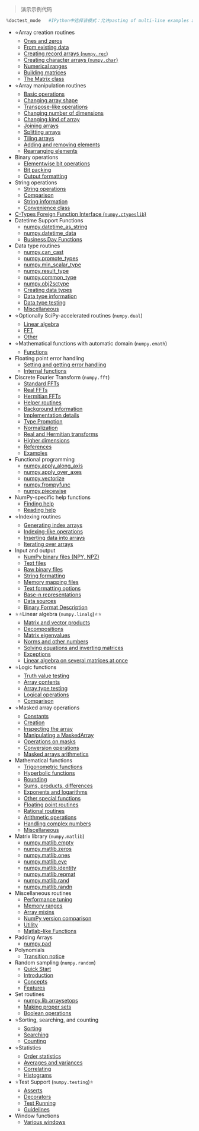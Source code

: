 > 演示示例代码

```python
%doctest_mode	#IPython中选择该模式：允许pasting of multi-line examples and preserves indentation
```

- ⭐Array creation routines
  - [Ones and zeros](https://numpy.org/doc/stable/reference/routines.array-creation.html#ones-and-zeros)
  - [From existing data](https://numpy.org/doc/stable/reference/routines.array-creation.html#from-existing-data)
  - [Creating record arrays (`numpy.rec`)](https://numpy.org/doc/stable/reference/routines.array-creation.html#creating-record-arrays-numpy-rec)
  - [Creating character arrays (`numpy.char`)](https://numpy.org/doc/stable/reference/routines.array-creation.html#creating-character-arrays-numpy-char)
  - [Numerical ranges](https://numpy.org/doc/stable/reference/routines.array-creation.html#numerical-ranges)
  - [Building matrices](https://numpy.org/doc/stable/reference/routines.array-creation.html#building-matrices)
  - [The Matrix class](https://numpy.org/doc/stable/reference/routines.array-creation.html#the-matrix-class)
- ⭐Array manipulation routines
  - [Basic operations](https://numpy.org/doc/stable/reference/routines.array-manipulation.html#basic-operations)
  - [Changing array shape](https://numpy.org/doc/stable/reference/routines.array-manipulation.html#changing-array-shape)
  - [Transpose-like operations](https://numpy.org/doc/stable/reference/routines.array-manipulation.html#transpose-like-operations)
  - [Changing number of dimensions](https://numpy.org/doc/stable/reference/routines.array-manipulation.html#changing-number-of-dimensions)
  - [Changing kind of array](https://numpy.org/doc/stable/reference/routines.array-manipulation.html#changing-kind-of-array)
  - [Joining arrays](https://numpy.org/doc/stable/reference/routines.array-manipulation.html#joining-arrays)
  - [Splitting arrays](https://numpy.org/doc/stable/reference/routines.array-manipulation.html#splitting-arrays)
  - [Tiling arrays](https://numpy.org/doc/stable/reference/routines.array-manipulation.html#tiling-arrays)
  - [Adding and removing elements](https://numpy.org/doc/stable/reference/routines.array-manipulation.html#adding-and-removing-elements)
  - [Rearranging elements](https://numpy.org/doc/stable/reference/routines.array-manipulation.html#rearranging-elements)
- Binary operations
  - [Elementwise bit operations](https://numpy.org/doc/stable/reference/routines.bitwise.html#elementwise-bit-operations)
  - [Bit packing](https://numpy.org/doc/stable/reference/routines.bitwise.html#bit-packing)
  - [Output formatting](https://numpy.org/doc/stable/reference/routines.bitwise.html#output-formatting)
- String operations
  - [String operations](https://numpy.org/doc/stable/reference/routines.char.html#id1)
  - [Comparison](https://numpy.org/doc/stable/reference/routines.char.html#comparison)
  - [String information](https://numpy.org/doc/stable/reference/routines.char.html#string-information)
  - [Convenience class](https://numpy.org/doc/stable/reference/routines.char.html#convenience-class)
- [C-Types Foreign Function Interface (`numpy.ctypeslib`)](https://numpy.org/doc/stable/reference/routines.ctypeslib.html)
- Datetime Support Functions
  - [numpy.datetime_as_string](https://numpy.org/doc/stable/reference/generated/numpy.datetime_as_string.html)
  - [numpy.datetime_data](https://numpy.org/doc/stable/reference/generated/numpy.datetime_data.html)
  - [Business Day Functions](https://numpy.org/doc/stable/reference/routines.datetime.html#business-day-functions)
- Data type routines
  - [numpy.can_cast](https://numpy.org/doc/stable/reference/generated/numpy.can_cast.html)
  - [numpy.promote_types](https://numpy.org/doc/stable/reference/generated/numpy.promote_types.html)
  - [numpy.min_scalar_type](https://numpy.org/doc/stable/reference/generated/numpy.min_scalar_type.html)
  - [numpy.result_type](https://numpy.org/doc/stable/reference/generated/numpy.result_type.html)
  - [numpy.common_type](https://numpy.org/doc/stable/reference/generated/numpy.common_type.html)
  - [numpy.obj2sctype](https://numpy.org/doc/stable/reference/generated/numpy.obj2sctype.html)
  - [Creating data types](https://numpy.org/doc/stable/reference/routines.dtype.html#creating-data-types)
  - [Data type information](https://numpy.org/doc/stable/reference/routines.dtype.html#data-type-information)
  - [Data type testing](https://numpy.org/doc/stable/reference/routines.dtype.html#data-type-testing)
  - [Miscellaneous](https://numpy.org/doc/stable/reference/routines.dtype.html#miscellaneous)
- ⭐Optionally SciPy-accelerated routines (`numpy.dual`)
  - [Linear algebra](https://numpy.org/doc/stable/reference/routines.dual.html#linear-algebra)
  - [FFT](https://numpy.org/doc/stable/reference/routines.dual.html#fft)
  - [Other](https://numpy.org/doc/stable/reference/routines.dual.html#other)
- ⭐Mathematical functions with automatic domain (`numpy.emath`)
  - [Functions](https://numpy.org/doc/stable/reference/routines.emath.html#functions)
- Floating point error handling
  - [Setting and getting error handling](https://numpy.org/doc/stable/reference/routines.err.html#setting-and-getting-error-handling)
  - [Internal functions](https://numpy.org/doc/stable/reference/routines.err.html#internal-functions)
- Discrete Fourier Transform (`numpy.fft`)
  - [Standard FFTs](https://numpy.org/doc/stable/reference/routines.fft.html#standard-ffts)
  - [Real FFTs](https://numpy.org/doc/stable/reference/routines.fft.html#real-ffts)
  - [Hermitian FFTs](https://numpy.org/doc/stable/reference/routines.fft.html#hermitian-ffts)
  - [Helper routines](https://numpy.org/doc/stable/reference/routines.fft.html#helper-routines)
  - [Background information](https://numpy.org/doc/stable/reference/routines.fft.html#background-information)
  - [Implementation details](https://numpy.org/doc/stable/reference/routines.fft.html#implementation-details)
  - [Type Promotion](https://numpy.org/doc/stable/reference/routines.fft.html#type-promotion)
  - [Normalization](https://numpy.org/doc/stable/reference/routines.fft.html#normalization)
  - [Real and Hermitian transforms](https://numpy.org/doc/stable/reference/routines.fft.html#real-and-hermitian-transforms)
  - [Higher dimensions](https://numpy.org/doc/stable/reference/routines.fft.html#higher-dimensions)
  - [References](https://numpy.org/doc/stable/reference/routines.fft.html#references)
  - [Examples](https://numpy.org/doc/stable/reference/routines.fft.html#examples)
- Functional programming
  - [numpy.apply_along_axis](https://numpy.org/doc/stable/reference/generated/numpy.apply_along_axis.html)
  - [numpy.apply_over_axes](https://numpy.org/doc/stable/reference/generated/numpy.apply_over_axes.html)
  - [numpy.vectorize](https://numpy.org/doc/stable/reference/generated/numpy.vectorize.html)
  - [numpy.frompyfunc](https://numpy.org/doc/stable/reference/generated/numpy.frompyfunc.html)
  - [numpy.piecewise](https://numpy.org/doc/stable/reference/generated/numpy.piecewise.html)
- NumPy-specific help functions
  - [Finding help](https://numpy.org/doc/stable/reference/routines.help.html#finding-help)
  - [Reading help](https://numpy.org/doc/stable/reference/routines.help.html#reading-help)
- ⭐Indexing routines
  - [Generating index arrays](https://numpy.org/doc/stable/reference/routines.indexing.html#generating-index-arrays)
  - [Indexing-like operations](https://numpy.org/doc/stable/reference/routines.indexing.html#indexing-like-operations)
  - [Inserting data into arrays](https://numpy.org/doc/stable/reference/routines.indexing.html#inserting-data-into-arrays)
  - [Iterating over arrays](https://numpy.org/doc/stable/reference/routines.indexing.html#iterating-over-arrays)
- Input and output
  - [NumPy binary files (NPY, NPZ)](https://numpy.org/doc/stable/reference/routines.io.html#numpy-binary-files-npy-npz)
  - [Text files](https://numpy.org/doc/stable/reference/routines.io.html#text-files)
  - [Raw binary files](https://numpy.org/doc/stable/reference/routines.io.html#raw-binary-files)
  - [String formatting](https://numpy.org/doc/stable/reference/routines.io.html#string-formatting)
  - [Memory mapping files](https://numpy.org/doc/stable/reference/routines.io.html#memory-mapping-files)
  - [Text formatting options](https://numpy.org/doc/stable/reference/routines.io.html#text-formatting-options)
  - [Base-n representations](https://numpy.org/doc/stable/reference/routines.io.html#base-n-representations)
  - [Data sources](https://numpy.org/doc/stable/reference/routines.io.html#data-sources)
  - [Binary Format Description](https://numpy.org/doc/stable/reference/routines.io.html#binary-format-description)
- ⭐⭐Linear algebra (`numpy.linalg`)⭐⭐
  - [Matrix and vector products](https://numpy.org/doc/stable/reference/routines.linalg.html#matrix-and-vector-products)
  - [Decompositions](https://numpy.org/doc/stable/reference/routines.linalg.html#decompositions)
  - [Matrix eigenvalues](https://numpy.org/doc/stable/reference/routines.linalg.html#matrix-eigenvalues)
  - [Norms and other numbers](https://numpy.org/doc/stable/reference/routines.linalg.html#norms-and-other-numbers)
  - [Solving equations and inverting matrices](https://numpy.org/doc/stable/reference/routines.linalg.html#solving-equations-and-inverting-matrices)
  - [Exceptions](https://numpy.org/doc/stable/reference/routines.linalg.html#exceptions)
  - [Linear algebra on several matrices at once](https://numpy.org/doc/stable/reference/routines.linalg.html#linear-algebra-on-several-matrices-at-once)
- ⭐Logic functions
  - [Truth value testing](https://numpy.org/doc/stable/reference/routines.logic.html#truth-value-testing)
  - [Array contents](https://numpy.org/doc/stable/reference/routines.logic.html#array-contents)
  - [Array type testing](https://numpy.org/doc/stable/reference/routines.logic.html#array-type-testing)
  - [Logical operations](https://numpy.org/doc/stable/reference/routines.logic.html#logical-operations)
  - [Comparison](https://numpy.org/doc/stable/reference/routines.logic.html#comparison)
- ⭐Masked array operations
  - [Constants](https://numpy.org/doc/stable/reference/routines.ma.html#constants)
  - [Creation](https://numpy.org/doc/stable/reference/routines.ma.html#creation)
  - [Inspecting the array](https://numpy.org/doc/stable/reference/routines.ma.html#inspecting-the-array)
  - [Manipulating a MaskedArray](https://numpy.org/doc/stable/reference/routines.ma.html#manipulating-a-maskedarray)
  - [Operations on masks](https://numpy.org/doc/stable/reference/routines.ma.html#operations-on-masks)
  - [Conversion operations](https://numpy.org/doc/stable/reference/routines.ma.html#conversion-operations)
  - [Masked arrays arithmetics](https://numpy.org/doc/stable/reference/routines.ma.html#masked-arrays-arithmetics)
- Mathematical functions
  - [Trigonometric functions](https://numpy.org/doc/stable/reference/routines.math.html#trigonometric-functions)
  - [Hyperbolic functions](https://numpy.org/doc/stable/reference/routines.math.html#hyperbolic-functions)
  - [Rounding](https://numpy.org/doc/stable/reference/routines.math.html#rounding)
  - [Sums, products, differences](https://numpy.org/doc/stable/reference/routines.math.html#sums-products-differences)
  - [Exponents and logarithms](https://numpy.org/doc/stable/reference/routines.math.html#exponents-and-logarithms)
  - [Other special functions](https://numpy.org/doc/stable/reference/routines.math.html#other-special-functions)
  - [Floating point routines](https://numpy.org/doc/stable/reference/routines.math.html#floating-point-routines)
  - [Rational routines](https://numpy.org/doc/stable/reference/routines.math.html#rational-routines)
  - [Arithmetic operations](https://numpy.org/doc/stable/reference/routines.math.html#arithmetic-operations)
  - [Handling complex numbers](https://numpy.org/doc/stable/reference/routines.math.html#handling-complex-numbers)
  - [Miscellaneous](https://numpy.org/doc/stable/reference/routines.math.html#miscellaneous)
- Matrix library (`numpy.matlib`)
  - [numpy.matlib.empty](https://numpy.org/doc/stable/reference/generated/numpy.matlib.empty.html)
  - [numpy.matlib.zeros](https://numpy.org/doc/stable/reference/generated/numpy.matlib.zeros.html)
  - [numpy.matlib.ones](https://numpy.org/doc/stable/reference/generated/numpy.matlib.ones.html)
  - [numpy.matlib.eye](https://numpy.org/doc/stable/reference/generated/numpy.matlib.eye.html)
  - [numpy.matlib.identity](https://numpy.org/doc/stable/reference/generated/numpy.matlib.identity.html)
  - [numpy.matlib.repmat](https://numpy.org/doc/stable/reference/generated/numpy.matlib.repmat.html)
  - [numpy.matlib.rand](https://numpy.org/doc/stable/reference/generated/numpy.matlib.rand.html)
  - [numpy.matlib.randn](https://numpy.org/doc/stable/reference/generated/numpy.matlib.randn.html)
- Miscellaneous routines
  - [Performance tuning](https://numpy.org/doc/stable/reference/routines.other.html#performance-tuning)
  - [Memory ranges](https://numpy.org/doc/stable/reference/routines.other.html#memory-ranges)
  - [Array mixins](https://numpy.org/doc/stable/reference/routines.other.html#array-mixins)
  - [NumPy version comparison](https://numpy.org/doc/stable/reference/routines.other.html#numpy-version-comparison)
  - [Utility](https://numpy.org/doc/stable/reference/routines.other.html#utility)
  - [Matlab-like Functions](https://numpy.org/doc/stable/reference/routines.other.html#matlab-like-functions)
- Padding Arrays
  - [numpy.pad](https://numpy.org/doc/stable/reference/generated/numpy.pad.html)
- Polynomials
  - [Transition notice](https://numpy.org/doc/stable/reference/routines.polynomials.html#transition-notice)
- Random sampling (`numpy.random`)
  - [Quick Start](https://numpy.org/doc/stable/reference/random/index.html#quick-start)
  - [Introduction](https://numpy.org/doc/stable/reference/random/index.html#introduction)
  - [Concepts](https://numpy.org/doc/stable/reference/random/index.html#concepts)
  - [Features](https://numpy.org/doc/stable/reference/random/index.html#features)
- Set routines
  - [numpy.lib.arraysetops](https://numpy.org/doc/stable/reference/generated/numpy.lib.arraysetops.html)
  - [Making proper sets](https://numpy.org/doc/stable/reference/routines.set.html#making-proper-sets)
  - [Boolean operations](https://numpy.org/doc/stable/reference/routines.set.html#boolean-operations)
- ⭐Sorting, searching, and counting
  - [Sorting](https://numpy.org/doc/stable/reference/routines.sort.html#sorting)
  - [Searching](https://numpy.org/doc/stable/reference/routines.sort.html#searching)
  - [Counting](https://numpy.org/doc/stable/reference/routines.sort.html#counting)
- ⭐Statistics
  - [Order statistics](https://numpy.org/doc/stable/reference/routines.statistics.html#order-statistics)
  - [Averages and variances](https://numpy.org/doc/stable/reference/routines.statistics.html#averages-and-variances)
  - [Correlating](https://numpy.org/doc/stable/reference/routines.statistics.html#correlating)
  - [Histograms](https://numpy.org/doc/stable/reference/routines.statistics.html#histograms)
- ⭐Test Support (`numpy.testing`)⭐
  - [Asserts](https://numpy.org/doc/stable/reference/routines.testing.html#asserts)
  - [Decorators](https://numpy.org/doc/stable/reference/routines.testing.html#decorators)
  - [Test Running](https://numpy.org/doc/stable/reference/routines.testing.html#test-running)
  - [Guidelines](https://numpy.org/doc/stable/reference/routines.testing.html#guidelines)
- Window functions
  - [Various windows](https://numpy.org/doc/stable/reference/routines.window.html#various-windows)



